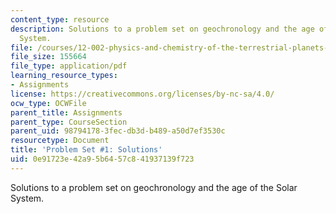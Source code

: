 ```yaml
---
content_type: resource
description: Solutions to a problem set on geochronology and the age of the Solar
  System.
file: /courses/12-002-physics-and-chemistry-of-the-terrestrial-planets-fall-2008/0e91723e42a95b6457c841937139f723_MIT12_002f08_ps01_solutions.pdf
file_size: 155664
file_type: application/pdf
learning_resource_types:
- Assignments
license: https://creativecommons.org/licenses/by-nc-sa/4.0/
ocw_type: OCWFile
parent_title: Assignments
parent_type: CourseSection
parent_uid: 98794178-3fec-db3d-b489-a50d7ef3530c
resourcetype: Document
title: 'Problem Set #1: Solutions'
uid: 0e91723e-42a9-5b64-57c8-41937139f723
---
```

Solutions to a problem set on geochronology and the age of the Solar System.